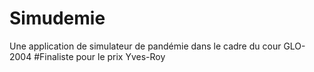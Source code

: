 # Simudemie
Une application de simulateur de pandémie dans le cadre du cour GLO-2004
#Finaliste pour le prix Yves-Roy
